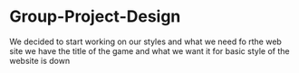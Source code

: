 # Group-Project-Design

We decided to start working on our styles and what we need fo rthe web site
we have the title of the game and what we want it for
basic style of the website is down